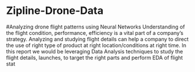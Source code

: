 # Zipline-Drone-Data
#Analyzing drone flight patterns using Neural Networks
Understanding of the flight condition, performance, efficiency is a vital part of a company’s strategy. Analyzing and studying flight details can help a company to direct the use of right type of product at right location/conditions at right time. In this report we would be leveraging Data Analysis techniques to study the flight details, launches, to target the right parts and perform EDA of flight stat
